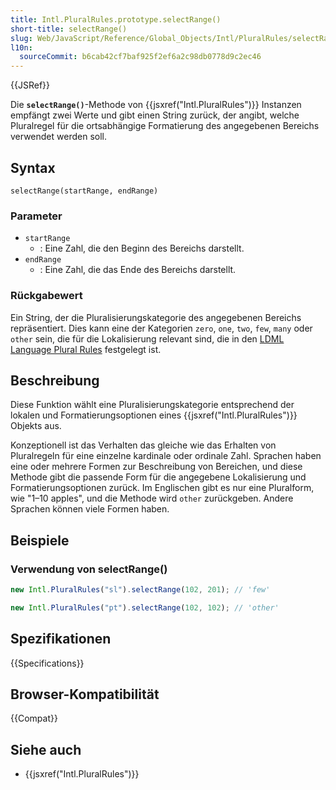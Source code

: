 ```yaml
---
title: Intl.PluralRules.prototype.selectRange()
short-title: selectRange()
slug: Web/JavaScript/Reference/Global_Objects/Intl/PluralRules/selectRange
l10n:
  sourceCommit: b6cab42cf7baf925f2ef6a2c98db0778d9c2ec46
---
```


{{JSRef}}

Die **`selectRange()`**-Methode von {{jsxref("Intl.PluralRules")}} Instanzen empfängt zwei Werte und gibt einen String zurück, der angibt, welche Pluralregel für die ortsabhängige Formatierung des angegebenen Bereichs verwendet werden soll.

## Syntax

```js-nolint
selectRange(startRange, endRange)
```

### Parameter

- `startRange`
  - : Eine Zahl, die den Beginn des Bereichs darstellt.
- `endRange`
  - : Eine Zahl, die das Ende des Bereichs darstellt.

### Rückgabewert

Ein String, der die Pluralisierungskategorie des angegebenen Bereichs repräsentiert.
Dies kann eine der Kategorien `zero`, `one`, `two`, `few`, `many` oder `other` sein, die für die Lokalisierung relevant sind, die in den [LDML Language Plural Rules](https://www.unicode.org/cldr/charts/43/supplemental/language_plural_rules.html) festgelegt ist.

## Beschreibung

Diese Funktion wählt eine Pluralisierungskategorie entsprechend der lokalen und Formatierungsoptionen eines {{jsxref("Intl.PluralRules")}} Objekts aus.

Konzeptionell ist das Verhalten das gleiche wie das Erhalten von Pluralregeln für eine einzelne kardinale oder ordinale Zahl.
Sprachen haben eine oder mehrere Formen zur Beschreibung von Bereichen, und diese Methode gibt die passende Form für die angegebene Lokalisierung und Formatierungsoptionen zurück.
Im Englischen gibt es nur eine Pluralform, wie "1–10 apples", und die Methode wird `other` zurückgeben.
Andere Sprachen können viele Formen haben.

## Beispiele

### Verwendung von selectRange()

```js
new Intl.PluralRules("sl").selectRange(102, 201); // 'few'

new Intl.PluralRules("pt").selectRange(102, 102); // 'other'
```

## Spezifikationen

{{Specifications}}

## Browser-Kompatibilität

{{Compat}}

## Siehe auch

- {{jsxref("Intl.PluralRules")}}
